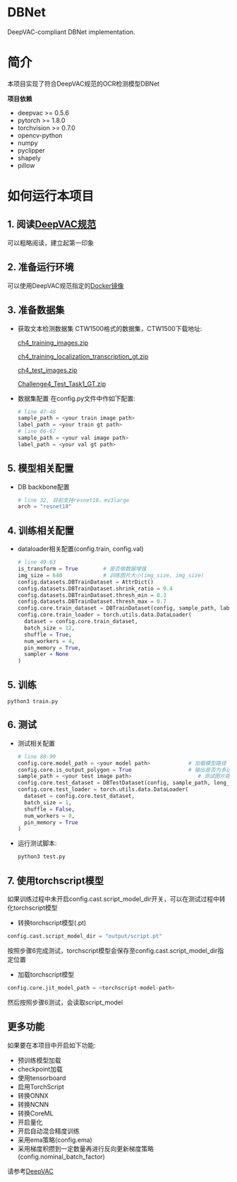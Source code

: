 # DBNet
DeepVAC-compliant DBNet implementation.

# 简介
本项目实现了符合DeepVAC规范的OCR检测模型DBNet

**项目依赖**

- deepvac >= 0.5.6
- pytorch >= 1.8.0
- torchvision >= 0.7.0
- opencv-python
- numpy
- pyclipper
- shapely
- pillow

# 如何运行本项目

## 1. 阅读[DeepVAC规范](https://github.com/DeepVAC/deepvac)
可以粗略阅读，建立起第一印象

## 2. 准备运行环境
可以使用DeepVAC规范指定的[Docker镜像](https://github.com/DeepVAC/deepvac#2-%E7%8E%AF%E5%A2%83%E5%87%86%E5%A4%87)

## 3. 准备数据集
- 获取文本检测数据集
  CTW1500格式的数据集，CTW1500下载地址:

  [ch4_training_images.zip](https://rrc.cvc.uab.es/downloads/ch4_training_images.zip)

  [ch4_training_localization_transcription_gt.zip](https://rrc.cvc.uab.es/downloads/ch4_training_localization_transcription_gt.zip)

  [ch4_test_images.zip](https://rrc.cvc.uab.es/downloads/ch4_test_images.zip)

  [Challenge4_Test_Task1_GT.zip](https://rrc.cvc.uab.es/downloads/Challenge4_Test_Task1_GT.zip)

- 数据集配置
  在config.py文件中作如下配置:

  ```python
  # line 47-48
  sample_path = <your train image path>
  label_path = <your train gt path>
  # line 66-67
  sample_path = <your val image path>
  label_path = <your val gt path>
  ```

## 5. 模型相关配置

- DB backbone配置

  ```python
  # line 32, 目前支持resnet18，mv3large
  arch = "resnet18"
  ```

## 4. 训练相关配置

- dataloader相关配置(config.train, config.val)

  ```python
  # line 49-63
  is_transform = True        # 是否做数据增强
  img_size = 640             # 训练图片大小(img_size, img_size)
  config.datasets.DBTrainDataset = AttrDict()
  config.datasets.DBTrainDataset.shrink_ratio = 0.4
  config.datasets.DBTrainDataset.thresh_min = 0.3
  config.datasets.DBTrainDataset.thresh_max = 0.7
  config.core.train_dataset = DBTrainDataset(config, sample_path, label_path, is_transform, img_size)
  config.core.train_loader = torch.utils.data.DataLoader(
    dataset = config.core.train_dataset,
    batch_size = 12,
    shuffle = True,
    num_workers = 4,
    pin_memory = True,
    sampler = None
  )
  ```

## 5. 训练

  ```
  python3 train.py
  ```

## 6. 测试

- 测试相关配置

  ```python
  # line 80-90
  config.core.model_path = <your model path>            # 加载模型路径
  config.core.is_output_polygon = True                  # 输出是否为多边形模型
  sample_path = <your test image path>                     # 测试图片路径
  config.core.test_dataset = DBTestDataset(config, sample_path, long_size = 1280)
  config.core.test_loader = torch.utils.data.DataLoader(
    dataset = config.core.test_dataset,
    batch_size = 1,
    shuffle = False,
    num_workers = 0,
    pin_memory = True
  )
  ```

- 运行测试脚本:

  ```bash
  python3 test.py
  ```

## 7. 使用torchscript模型

  如果训练过程中未开启config.cast.script_model_dir开关，可以在测试过程中转化torchscript模型

  - 转换torchscript模型(.pt)

  ```python
  config.cast.script_model_dir = "output/script.pt"
  ```

  按照步骤6完成测试，torchscript模型会保存至config.cast.script_model_dir指定位置

  - 加载torchscript模型

  ```python
  config.core.jit_model_path = <torchscript-model-path>
  ```
  然后按照步骤6测试，会读取script_model

## 更多功能

  如果要在本项目中开启如下功能:

  - 预训练模型加载
  - checkpoint加载
  - 使用tensorboard
  - 启用TorchScript
  - 转换ONNX
  - 转换NCNN
  - 转换CoreML
  - 开启量化
  - 开启自动混合精度训练
  - 采用ema策略(config.ema)
  - 采用梯度积攒到一定数量再进行反向更新梯度策略(config.nominal_batch_factor)

  请参考[DeepVAC](https://github.com/DeepVAC/deepvac)
